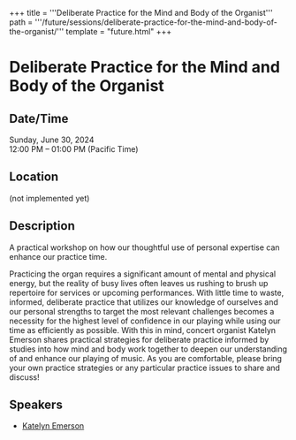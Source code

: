 +++
title = '''Deliberate Practice for the Mind and Body of the Organist'''
path = '''/future/sessions/deliberate-practice-for-the-mind-and-body-of-the-organist/'''
template = "future.html"
+++

<h1>Deliberate Practice for the Mind and Body of the Organist</h1>
<h2>Date/Time</h2>
<p>Sunday, June 30, 2024<br>
12:00 PM – 01:00 PM (Pacific Time)</p>
<h2>Location</h2>
(not implemented yet)
<h2>Description</h2>
A practical workshop on how our thoughtful use of personal expertise can enhance our practice time.

Practicing the organ requires a significant amount of mental and physical energy, but the reality of busy lives often leaves us rushing to brush up repertoire for services or upcoming performances. With little time to waste, informed, deliberate practice that utilizes our knowledge of ourselves and our personal strengths to target the most relevant challenges becomes a necessity for the highest level of confidence in our playing while using our time as efficiently as possible. With this in mind, concert organist Katelyn Emerson shares practical strategies for deliberate practice informed by studies into how mind and body work together to deepen our understanding of and enhance our playing of music. As you are comfortable, please bring your own practice strategies or any particular practice issues to share and discuss!
<h2>Speakers</h2>
<ul><li><a href="/future/speakers/katelyn-emerson/">Katelyn Emerson</a></li>

